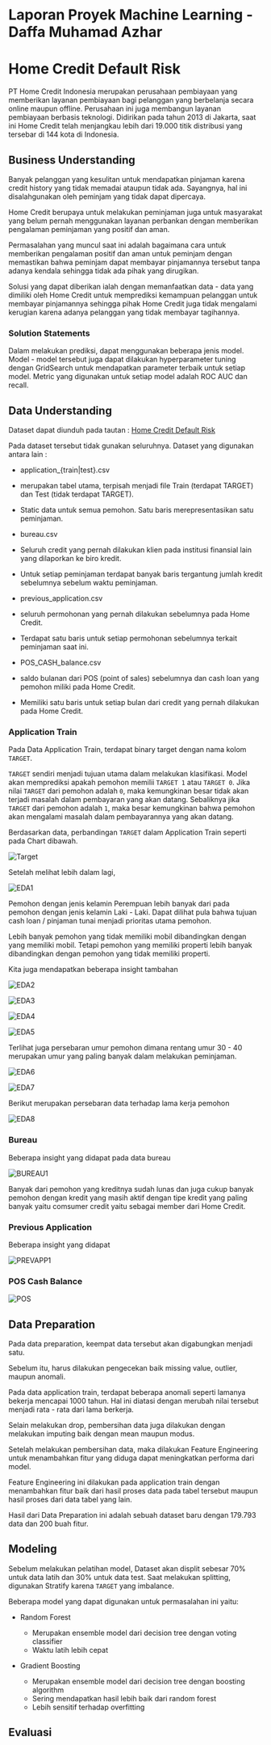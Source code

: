 # Laporan Proyek Machine Learning - Daffa Muhamad Azhar

# Home Credit Default Risk

PT Home Credit Indonesia merupakan perusahaan pembiayaan yang memberikan layanan pembiayaan bagi pelanggan yang berbelanja secara online maupun offline. Perusahaan ini juga membangun layanan pembiayaan berbasis teknologi. Didirikan pada tahun 2013 di Jakarta, saat ini Home Credit telah menjangkau lebih dari 19.000 titik distribusi yang tersebar di 144 kota di Indonesia.

## Business Understanding

Banyak pelanggan yang kesulitan untuk mendapatkan pinjaman karena credit history yang tidak memadai ataupun tidak ada. Sayangnya, hal ini disalahgunakan oleh peminjam yang tidak dapat dipercaya.

Home Credit berupaya untuk melakukan peminjaman juga untuk masyarakat yang belum pernah menggunakan layanan perbankan dengan memberikan pengalaman peminjaman yang positif dan aman.

Permasalahan yang muncul saat ini adalah bagaimana cara untuk memberikan pengalaman positif dan aman untuk peminjam dengan memastikan bahwa peminjam dapat membayar pinjamannya tersebut tanpa adanya kendala sehingga tidak ada pihak yang dirugikan.

Solusi yang dapat diberikan ialah dengan memanfaatkan data - data yang dimiliki oleh Home Credit untuk memprediksi kemampuan pelanggan untuk membayar pinjamannya sehingga pihak Home Credit juga tidak mengalami kerugian karena adanya pelanggan yang tidak membayar tagihannya.

### Solution Statements

Dalam melakukan prediksi, dapat menggunakan beberapa jenis model. Model - model tersebut juga dapat dilakukan hyperparameter tuning dengan GridSearch untuk mendapatkan parameter terbaik untuk setiap model. Metric yang digunakan untuk setiap model adalah ROC AUC dan recall.

## Data Understanding

Dataset dapat diunduh pada tautan : [Home Credit Default Risk](https://www.kaggle.com/competitions/home-credit-default-risk/data)

Pada dataset tersebut tidak gunakan seluruhnya. Dataset yang digunakan antara lain : 

- application_{train|test}.csv
 - merupakan tabel utama, terpisah menjadi file Train (terdapat TARGET) dan Test (tidak terdapat TARGET).
 - Static data untuk semua pemohon. Satu baris merepresentasikan satu peminjaman.

- bureau.csv
 - Seluruh credit yang pernah dilakukan klien pada institusi finansial lain yang dilaporkan ke biro kredit.
 - Untuk setiap peminjaman terdapat banyak baris tergantung jumlah kredit sebelumnya sebelum waktu peminjaman.

- previous_application.csv
 - seluruh permohonan yang pernah dilakukan sebelumnya pada Home Credit.
 - Terdapat satu baris untuk setiap permohonan sebelumnya terkait peminjaman saat ini.

- POS_CASH_balance.csv
 - saldo bulanan dari POS (point of sales) sebelumnya dan cash loan yang pemohon miliki pada Home Credit.
 - Memiliki satu baris untuk setiap bulan dari credit yang pernah dilakukan pada Home Credit.

### Application Train

Pada Data Application Train, terdapat binary target dengan nama kolom `TARGET`. 

`TARGET` sendiri menjadi tujuan utama dalam melakukan klasifikasi. Model akan memprediksi apakah pemohon memilii `TARGET 1` atau `TARGET 0`. Jika nilai `TARGET` dari pemohon adalah `0`, maka kemungkinan besar tidak akan terjadi masalah dalam pembayaran yang akan datang. Sebaliknya jika `TARGET` dari pemohon adalah `1`, maka besar kemungkinan bahwa pemohon akan mengalami masalah dalam pembayarannya yang akan datang.

Berdasarkan data, perbandingan `TARGET` dalam Application Train seperti pada Chart dibawah.

![Target](./Img/target.png)

Setelah melihat lebih dalam lagi, 

![EDA1](./Img/eda1.png)

Pemohon dengan jenis kelamin Perempuan lebih banyak dari pada pemohon dengan jenis kelamin Laki - Laki. Dapat dilihat pula bahwa tujuan cash loan / pinjaman tunai menjadi prioritas utama pemohon.

Lebih banyak pemohon yang tidak memiliki mobil dibandingkan dengan yang memiliki mobil. Tetapi pemohon yang memiliki properti lebih banyak dibandingkan dengan pemohon yang tidak memiliki properti.

Kita juga mendapatkan beberapa insight tambahan

![EDA2](./Img/eda2.png)

![EDA3](./Img/eda3.png)

![EDA4](./Img/eda4.png)

![EDA5](./Img/eda5.png)

Terlihat juga persebaran umur pemohon dimana rentang umur 30 - 40 merupakan umur yang paling banyak dalam melakukan peminjaman.

![EDA6](./Img/eda6.png)

![EDA7](./Img/eda7.png)

Berikut merupakan persebaran data terhadap lama kerja pemohon

![EDA8](./Img/eda8.png)

### Bureau

Beberapa insight yang didapat pada data bureau

![BUREAU1](./Img/bureau1.png)

Banyak dari pemohon yang kreditnya sudah lunas dan juga cukup banyak pemohon dengan kredit yang masih aktif dengan tipe kredit yang paling banyak yaitu comsumer credit yaitu sebagai member dari Home Credit.

### Previous Application

Beberapa insight yang didapat

![PREVAPP1](./Img/prevapp.png)

### POS Cash Balance

![POS](./Img/pos.png)

## Data Preparation

Pada data preparation, keempat data tersebut akan digabungkan menjadi satu.

Sebelum itu, harus dilakukan pengecekan baik missing value, outlier, maupun anomali.

Pada data application train, terdapat beberapa anomali seperti lamanya bekerja mencapai 1000 tahun. Hal ini diatasi dengan merubah nilai tersebut menjadi rata - rata dari lama berkerja.

Selain melakukan drop, pembersihan data juga dilakukan dengan melakukan imputing baik dengan mean maupun modus.

Setelah melakukan pembersihan data, maka dilakukan Feature Engineering untuk menambahkan fitur yang diduga dapat meningkatkan performa dari model.

Feature Engineering ini dilakukan pada application train dengan menambahkan fitur baik dari hasil proses data pada tabel tersebut maupun hasil proses dari data tabel yang lain.

Hasil dari Data Preparation ini adalah sebuah dataset baru dengan 179.793 data dan 200 buah fitur.

## Modeling

Sebelum melakukan pelatihan model, Dataset akan displit sebesar 70% untuk data latih dan 30% untuk data test. Saat melakukan splitting, digunakan Stratify karena `TARGET` yang imbalance.

Beberapa model yang dapat digunakan untuk permasalahan ini yaitu:
- Random Forest
  - Merupakan ensemble model dari decision tree dengan voting classifier
  - Waktu latih lebih cepat

- Gradient Boosting
  - Merupakan ensemble model dari decision tree dengan boosting algorithm
  - Sering mendapatkan hasil lebih baik dari random forest
  - Lebih sensitif terhadap overfitting

## Evaluasi

